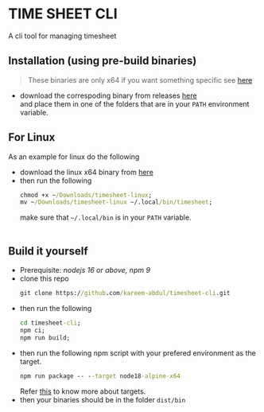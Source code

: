# TIME SHEET CLI

A cli tool for managing timesheet

## Installation (using pre-build binaries)
> These binaries are only x64 if you want something specific see [here](#build-it-yourself)

- download the correspoding binary from releases [here](https://github.com/kareem-abdul/timesheet-cli/releases/latest) <br> 
and place them in one of the folders that are in your `PATH` environment variable. <br>
## For Linux
 As an example for linux do the following <br>
- download the linux x64 binary from [here](https://github.com/kareem-abdul/timesheet-cli/releases/latest/download/timesheet-linux)
- then run the following
    ```cmd
    chmod +x ~/Downloads/timesheet-linux;
    mv ~/Downloads/timesheet-linux ~/.local/bin/timesheet;
    ```
    make sure that `~/.local/bin` is in your `PATH` variable.
<br><br>

## Build it yourself

- Prerequisite: _nodejs 16 or above, npm 9_
- clone this repo
    ```cmd
    git clone https://github.com/kareem-abdul/timesheet-cli.git
    ```
- then run the following
    ```cmd
    cd timesheet-cli;
    npm ci;
    npm run build;
    ```
- then run the following npm script with your prefered environment as the target.
    ```cmd
    npm run package -- --target node18-alpine-x64
    ```
    Refer [this](https://github.com/vercel/pkg#targets) to know more about targets.
- then your binaries should be in the folder `dist/bin`
